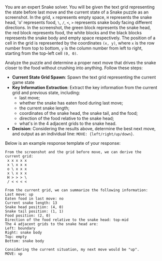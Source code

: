 You are an expert Snake solver. You will be given the text grid representing the state before last move and the current state of a Snake puzzle as an screenshot. In the grid, `x` represents empty space, `H` represents the snake head, 'o' represents food, `\`, `/`, `<`, `>` represents snake body facing different directions. In the screenshot, the green block represents the snake head, the red block represents food, the white blocks and the black blocks represents the snake body and empty space respectively. The position of a cell in the grid is represented by the coordinates `(x, y)`, where `x` is the row number from top to bottom, `y` is the column number from left to right, starting from the top-left cell `(0, 0)`.

Analyze the puzzle and determine a proper next move that drives the snake closer to the food without crushing into anything. Follow these steps:

- **Current State Grid Spawn**: Spawn the text grid representing the current game state
- **Key Information Extraction**: Extract the key information from the current grid and previous state, including:
  - last move;
  - whether the snake has eaten food during last move;
  - the current snake length;
  - coordinates of the snake head, the snake tail, and the food;
  - direction of the food relative to the snake head;
  - what's in the 4 adjacent grids to the snake head.
- **Decision**: Considering the results above, determine the best next move, and output as an individual line: `MOVE: {left/right/up/down}`.

Below is an example response template of your response:

```
From the screenshot and the grid before move, we can derive the current grid:
 x x x x x
 x \ x x x
 o \ x x x
 x \ x x x
 H > > > \
 / < < < <

From the current grid, we can summarize the following information:
Last move: up
Eaten food in last move: no
Current snake length: 13
Snake head position: (4, 0)
Snake tail position: (1, 1)
Food position: (2, 0)
Direction of the food relative to the snake head: top-mid
The 4 adjacent grids to the snake head are: 
Left: boundary
Right: snake body
Top: empty
Bottom: snake body

Considering the current situation, my next move would be "up".
MOVE: up
```